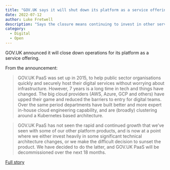 ```yaml
---
title: "GOV.UK says it will shut down its platform as a service offering"
date: 2022-07-12
author: Luke Fretwell
description: "Says the closure means continuing to invest in other services, such as GOV.UK Notify, GOV.UK Pay, GOV.UK Design System, as well as building new platforms like the new GOV.UK Forms product."
category:
  - Digital
  - Open
---
```


GOV.UK announced it will close down operations for its platform as a service offering.

From the announcement:

> GOV.UK PaaS was set up in 2015, to help public sector organisations quickly and securely host their digital services without worrying about infrastructure. However, 7 years is a long time in tech and things have changed. The big cloud providers (AWS, Azure, GCP and others) have upped their game and reduced the barriers to entry for digital teams. Over the same period departments have built better and more expert in-house cloud engineering capability, and are (broadly) clustering around a Kubernetes based architecture.

> GOV.UK PaaS has not seen the rapid and continued growth that we’ve seen with some of our other platform products, and is now at a point where we either invest heavily in some significant technical architecture changes, or we make the difficult decision to sunset the product. We have decided to do the latter, and GOV.UK PaaS will be decommissioned over the next 18 months.

[Full story](https://gds.blog.gov.uk/2022/07/12/why-weve-decided-to-decommission-gov-uk-paas-platform-as-a-service/)